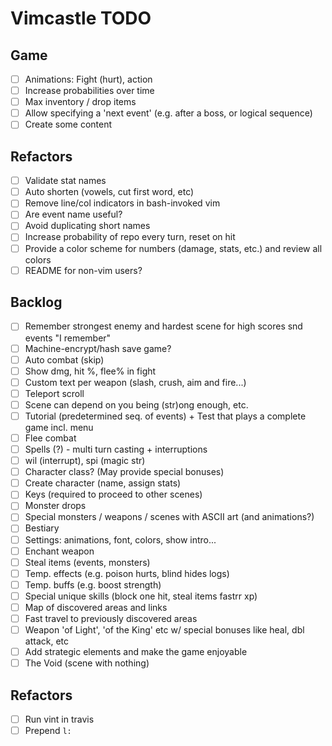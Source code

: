 # Vimcastle TODO

## Game

* [ ] Animations: Fight (hurt), action
* [ ] Increase probabilities over time
* [ ] Max inventory / drop items
* [ ] Allow specifying a 'next event' (e.g. after a boss, or logical sequence)
* [ ] Create some content

## Refactors

* [ ] Validate stat names
* [ ] Auto shorten (vowels, cut first word, etc)
* [ ] Remove line/col indicators in bash-invoked vim
* [ ] Are event name useful?
* [ ] Avoid duplicating short names
* [ ] Increase probability of repo every turn, reset on hit
* [ ] Provide a color scheme for numbers (damage, stats, etc.) and review all colors
* [ ] README for non-vim users?

## Backlog

* [ ] Remember strongest enemy and hardest scene for high scores snd events "I remember"
* [ ] Machine-encrypt/hash save game?
* [ ] Auto combat (skip)
* [ ] Show dmg, hit %, flee% in fight
* [ ] Custom text per weapon (slash, crush, aim and fire...)
* [ ] Teleport scroll
* [ ] Scene can depend on you being (str)ong enough, etc.
* [ ] Tutorial (predetermined seq. of events) + Test that plays a complete game incl. menu
* [ ] Flee combat
* [ ] Spells (?) - multi turn casting + interruptions
* [ ] wil (interrupt), spi (magic str)
* [ ] Character class? (May provide special bonuses)
* [ ] Create character (name, assign stats)
* [ ] Keys (required to proceed to other scenes)
* [ ] Monster drops
* [ ] Special monsters / weapons / scenes with ASCII art (and animations?)
* [ ] Bestiary
* [ ] Settings: animations, font, colors, show intro...
* [ ] Enchant weapon
* [ ] Steal items (events, monsters)
* [ ] Temp. effects (e.g. poison hurts, blind hides logs)
* [ ] Temp. buffs (e.g. boost strength)
* [ ] Special unique skills (block one hit, steal items  fastrr xp)
* [ ] Map of discovered areas and links
* [ ] Fast travel to previously discovered areas
* [ ] Weapon 'of Light', 'of the King' etc w/ special bonuses like heal, dbl attack, etc
* [ ] Add strategic elements and make the game enjoyable
* [ ] The Void (scene with nothing)

## Refactors

* [ ] Run vint in travis
* [ ] Prepend `l:`
